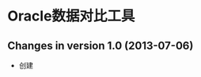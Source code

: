 ﻿Oracle数据对比工具
======================================

Changes in version 1.0 (2013-07-06)
--------------------------------------
* 创建



 